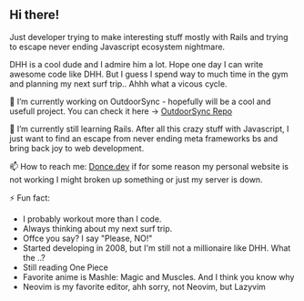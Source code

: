 ## Hi there!

Just developer trying to make interesting stuff mostly with Rails
and trying to escape never ending Javascript ecosystem nightmare.

DHH is a cool dude and I admire him a lot. Hope one day I can 
write awesome code like DHH. But I guess I spend way to much time
in the gym and planning my next surf trip.. Ahhh what a vicous cycle.

🔭 I’m currently working on OutdoorSync - hopefully will be a cool and usefull project.
You can check it here -> [OutdoorSync Repo](https://github.com/moonc4ke/outdoor-sync)

🌱 I’m currently still learning Rails. After all this crazy stuff with Javascript, 
I just want to find an escape from never ending meta frameworks bs and bring back joy
to web development.

📫 How to reach me: [Donce.dev](https://donce.dev/) if for some reason my personal
website is not working I might broken up something or just my server is down.

⚡ Fun fact:
* I probably workout more than I code.
* Always thinking about my next surf trip.
* Offce you say? I say "Please, NO!"
* Started developing in 2008, but I'm still not a millionaire like DHH. What the ..?
* Still reading One Piece
* Favorite anime is Mashle: Magic and Muscles. And I think you know why
* Neovim is my favorite editor, ahh sorry, not Neovim, but Lazyvim

